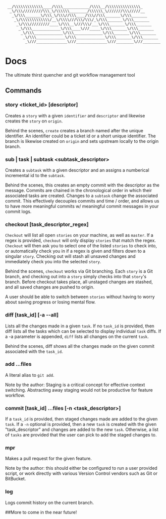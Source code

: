      __/\\\\\\\\\\\\\____/\\\\____________/\\\\__/\\\\\\\\\\\\\\\_
      _\/\\\/////////\\\_\/\\\\\\________/\\\\\\_\///////\\\/////__
       _\/\\\_______\/\\\_\/\\\//\\\____/\\\//\\\_______\/\\\_______
        _\/\\\\\\\\\\\\\/__\/\\\\///\\\/\\\/_\/\\\_______\/\\\_______
         _\/\\\/////////____\/\\\__\///\\\/___\/\\\_______\/\\\_______
          _\/\\\_____________\/\\\____\///_____\/\\\_______\/\\\_______
           _\/\\\_____________\/\\\_____________\/\\\_______\/\\\_______
            _\/\\\_____________\/\\\_____________\/\\\_______\/\\\_______
             _\///______________\///______________\///________\///________

# Docs
 The ultimate thirst quencher and git workflow management tool

## Commands

### story <ticket_id> [descriptor]

Creates a `story` with a given `identifier` and `descriptor` and likewise creates the `story` on `origin`.

Behind the scenes, `create` creates a branch named after the unique identifier. An identifier could be a ticket id or a short unique identifier. The branch is likewise created on `origin` and sets upstream locally to the origin branch.

### sub | task | subtask <subtask_descriptor>

Creates a `subtask` with a given descriptor and an assigns a numberical incremental id to the `subtask`.

Behind the scenes, this creates an empty commit with the descriptor as the message. Commits are chained in the chronological order in which their associated tasks are created. Changes to a `subtask` change the associated commit. This effectively decouples commits and time / order, and allows us to have more meaningful commits w/ meaningful commit messages in your commit logs.

### checkout [task_descriptor_regex]

`Checkout` will list all open `stories` on your machine, as well as `master`. If a regex is provided, `checkout` will only display `stories` that match the regex. `Checkout` will then ask you to select one of the listed `stories` to check into, or automatically check you in if a regex is given and filters down to a singular `story`. Checking out will stash all unsaved changes and immediately check you into the selected `story`.

Behind the scenes, `checkout` works via Git branching. Each `story` is a Git branch, and checking out into a `story` simply checks into that `story`'s branch. Before checkout takes place, all unstaged changes are stashed, and all saved changes are pushed to origin.

A user should be able to switch between `stories` without having to worry about saving progress or losing mental flow.

### diff [task_id] [-a --all]

Lists all the changes made in a given `task`. If no `task_id` is provided, then diff lists all the tasks which can be selected to display individual `task` diffs. If a -a parameter is appended, `diff` lists all changes on the current `task`.

Behind the scenes, diff shows all the changes made on the given commit associated with the `task_id`.

### add ...files

A literal alias to `git add`.

Note by the author: Staging is a critical concept for effective context switching. Abstracting away staging would not be productive for feature workflow.

### commit [task_id] ...files [-n <task_descriptor>]

If a `task_id` is provided, then staged changes made are added to the given `task`. If a `-n` optional is provided, then a new `task` is created with the given "task_descriptor" and changes are added to the new `task`. Otherwise, a list of `tasks` are provided that the user can pick to add the staged changes to.

### mpr

Makes a pull request for the given feature.

Note by the author: this should either be configured to run a user provided script, or work directly with various Version Control vendors such as Git or BitBucket.

### log

Logs commit history on the current branch.

##More to come in the near future!
